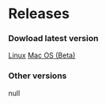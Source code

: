 # Releases

### Dowload latest version
[Linux](https://github.com/TechandChill/MasterStore/linux-latest) [Mac OS (Beta)](https://github.com/TechandChill/MasterStore/mac-os-latest)

### Other versions

null
